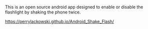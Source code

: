This is an open source android app designed to enable or disable the flashlight by shaking the phone twice.

https://perrylackowski.github.io/Android_Shake_Flash/
